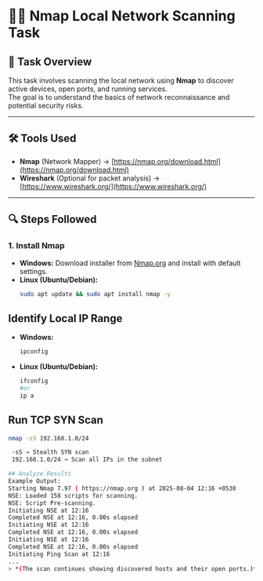 # 🕵️‍♂️ Nmap Local Network Scanning Task

## 📌 Task Overview
This task involves scanning the local network using **Nmap** to discover active devices, open ports, and running services.  
The goal is to understand the basics of network reconnaissance and potential security risks.

---

## 🛠 Tools Used
- **Nmap** (Network Mapper) → [https://nmap.org/download.html](https://nmap.org/download.html)
- **Wireshark** (Optional for packet analysis) → [https://www.wireshark.org/](https://www.wireshark.org/)

---

## 🔍 Steps Followed

### **1. Install Nmap**
- **Windows:** Download installer from [Nmap.org](https://nmap.org/download.html) and install with default settings.
- **Linux (Ubuntu/Debian):**
  ```bash
  sudo apt update && sudo apt install nmap -y

## Identify Local IP Range

- **Windows:**
  ```bash
  ipconfig

- **Linux (Ubuntu/Debian):**
  ```bash
  ifconfig
  #or 
  ip a

## Run TCP SYN Scan

```bash
nmap -sS 192.168.1.0/24

 -sS → Stealth SYN scan
 192.168.1.0/24 → Scan all IPs in the subnet

## Analyze Results
Example Output:
Starting Nmap 7.97 ( https://nmap.org ) at 2025-08-04 12:16 +0530
NSE: Loaded 158 scripts for scanning.
NSE: Script Pre-scanning.
Initiating NSE at 12:16
Completed NSE at 12:16, 0.00s elapsed
Initiating NSE at 12:16
Completed NSE at 12:16, 0.00s elapsed
Initiating NSE at 12:16
Completed NSE at 12:16, 0.00s elapsed
Initiating Ping Scan at 12:16
...
> *(The scan continues showing discovered hosts and their open ports.)*

